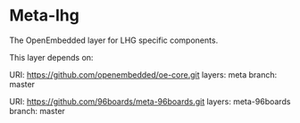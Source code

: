 Meta-lhg
================================

The OpenEmbedded layer for LHG specific components.

This layer depends on:

  URI: https://github.com/openembedded/oe-core.git
  layers: meta
  branch: master

  URI: https://github.com/96boards/meta-96boards.git
  layers: meta-96boards
  branch: master
